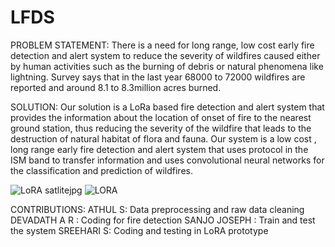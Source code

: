 # LFDS

PROBLEM STATEMENT:
There is a need for long range, low cost early fire detection and alert system to reduce the severity of wildfires caused either by human activities such as the burning of debris or natural phenomena like lightning.
 Survey says that in the last year 68000 to 72000 wildfires are reported and around 8.1 to 8.3million acres burned.

SOLUTION:
Our solution is a LoRa based fire detection and alert system that provides the information about the location of onset of fire to the nearest ground station, thus reducing the severity of the wildfire that leads to the destruction of natural habitat of flora and fauna. Our system is a low cost , long range early fire detection and alert system that uses protocol in the ISM band to transfer information and uses convolutional neural networks for the classification and prediction of wildfires. 

![LoRA satlitejpg](https://user-images.githubusercontent.com/75197354/167242417-c5c04fd5-d315-4e58-b0b2-4099ffdeffe1.jpg)
![LORA](https://user-images.githubusercontent.com/75197354/167242423-2ccc6a21-f456-45b5-a2f6-8d131616cd96.jpg)




CONTRIBUTIONS:
  ATHUL S: Data preprocessing and raw data cleaning
  DEVADATH A R : Coding for fire detection
  SANJO JOSEPH : Train and test the system
  SREEHARI S: Coding and testing in LoRA prototype 
